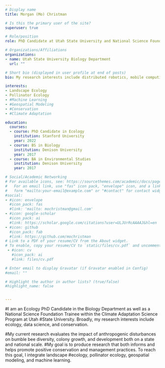 ```yaml
---
# Display name
title: Morgan (Mo) Christman

# Is this the primary user of the site?
superuser: true

# Role/position
role: PhD Candidate at Utah State University and National Science Foundation Climate Adaptation Science Trainee

# Organizations/Affiliations
organizations:
- name: Utah State University Biology Department
  url: ""

# Short bio (displayed in user profile at end of posts)
bio: My research interests include distributed robotics, mobile computing and programmable matter.

interests:
- Landscape Ecology
- Pollinator Ecology
- #Machine Learning
- #Geospatial Modeling 
- #Conservation 
- #Climate Adaptation

education:
  courses:
  - course: PhD Candidate in Ecology
    institution: Stanford University
    year: 2022
  - course: BS in Biology
    institution: Denison University
    year: 2017
  - course: BA in Environmental Studies
    institution: Denison University
    year: 2017

# Social/Academic Networking
# For available icons, see: https://sourcethemes.com/academic/docs/page-builder/#icons
#   For an email link, use "fas" icon pack, "envelope" icon, and a link in the
#   form "mailto:your-email@example.com" or "#contact" for contact widget.
#social:
- #icon: envelope
  #icon_pack: fas
  #link: 'mailto: mochristman@gmail.com'
- #icon: google-scholar
  #icon_pack: ai
  #link: https://scholar.google.com/citations?user=ULJUrRcAAAAJ&hl=en
- #icon: github
  #icon_pack: fab
  #link: https://github.com/mochristman
# Link to a PDF of your resume/CV from the About widget.
# To enable, copy your resume/CV to `static/files/cv.pdf` and uncomment the lines below.
 - #icon: cv
   #icon_pack: ai
   #link: files/cv.pdf

# Enter email to display Gravatar (if Gravatar enabled in Config)
#email: ""

# Highlight the author in author lists? (true/false)
#highlight_name: false


---
```


#I am an Ecology PhD Candidate in the Biology Department as well as a National Science Foundation Trainee within the Climate Adaptation Science Program at Utah #State University. Broadly, my research interests include ecology, data science, and conservation. 

#My current research evaluates the impact of anthropogenic disturbances on bumble bee diversity, colony growth, and development both on a state and national scale. #My goal is to produce research that both informs and helps promote positive conservation and management practices. To reach this goal, I integrate landscape #ecology, pollinator ecology, geospatial modeling, and machine learning.


